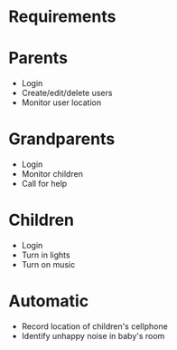 # Requirements

# Parents
- Login
- Create/edit/delete users
- Monitor user location

# Grandparents
- Login
- Monitor children
- Call for help

# Children
- Login
- Turn in lights
- Turn on music

# Automatic
- Record location of children's cellphone
- Identify unhappy noise in baby's room

